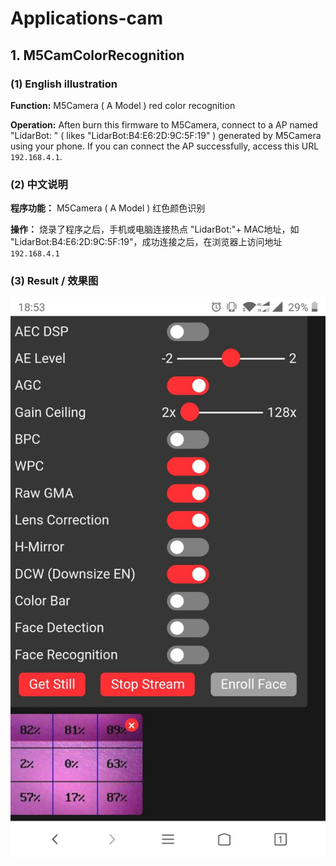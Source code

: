 # Applications-cam


## 1. M5CamColorRecognition

### (1) English illustration

**Function:** M5Camera ( A Model ) red color recognition

**Operation:** Aften burn this firmware to M5Camera, connect to a AP named "LidarBot: <MAC address>" ( likes "LidarBot:B4:E6:2D:9C:5F:19" ) generated by M5Camera using your phone. If you can connect the AP successfully, access this URL `192.168.4.1`.


### (2) 中文说明

**程序功能：** M5Camera ( A Model ) 红色颜色识别

**操作：** 烧录了程序之后，手机或电脑连接热点 "LidarBot:"+ MAC地址，如 "LidarBot:B4:E6:2D:9C:5F:19"，成功连接之后，在浏览器上访问地址 `192.168.4.1`

### (3) Result / 效果图

<img src="Camera/img/red_recognition_result.jpg">
